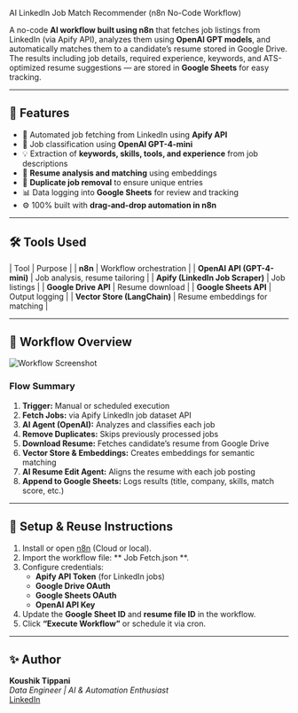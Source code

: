  AI LinkedIn Job Match Recommender (n8n No-Code Workflow)

A no-code **AI workflow built using n8n** that fetches job listings from LinkedIn (via Apify API), analyzes them using **OpenAI GPT models**, and automatically matches them to a candidate’s resume stored in Google Drive.  
The results including job details, required experience, keywords, and ATS-optimized resume suggestions — are stored in **Google Sheets** for easy tracking.

---

## 🚀 Features
- 🔄 Automated job fetching from LinkedIn using **Apify API**
- 🧠 Job classification using **OpenAI GPT-4-mini**
- 💡 Extraction of **keywords, skills, tools, and experience** from job descriptions
- 🧾 **Resume analysis and matching** using embeddings
- 🧹 **Duplicate job removal** to ensure unique entries
- 📊 Data logging into **Google Sheets** for review and tracking
- ⚙️ 100% built with **drag-and-drop automation in n8n**

---

## 🛠️ Tools Used
| Tool | Purpose |
| **n8n** | Workflow orchestration |
| **OpenAI API (GPT-4-mini)** | Job analysis, resume tailoring |
| **Apify (LinkedIn Job Scraper)** | Job listings |
| **Google Drive API** | Resume download |
| **Google Sheets API** | Output logging |
| **Vector Store (LangChain)** | Resume embeddings for matching |

---

## 🧩 Workflow Overview
![Workflow Screenshot](workflow_screenshot.png)

### Flow Summary
1. **Trigger:** Manual or scheduled execution  
2. **Fetch Jobs:** via Apify LinkedIn job dataset API  
3. **AI Agent (OpenAI):** Analyzes and classifies each job  
4. **Remove Duplicates:** Skips previously processed jobs  
5. **Download Resume:** Fetches candidate’s resume from Google Drive  
6. **Vector Store & Embeddings:** Creates embeddings for semantic matching  
7. **AI Resume Edit Agent:** Aligns the resume with each job posting  
8. **Append to Google Sheets:** Logs results (title, company, skills, match score, etc.)

---

## 🧾 Setup & Reuse Instructions
1. Install or open [n8n](https://n8n.io/) (Cloud or local).  
2. Import the workflow file: ** Job Fetch.json **.  
3. Configure credentials:
   - **Apify API Token** (for LinkedIn jobs)
   - **Google Drive OAuth**
   - **Google Sheets OAuth**
   - **OpenAI API Key**
4. Update the **Google Sheet ID** and **resume file ID** in the workflow.
5. Click **“Execute Workflow”** or schedule it via cron.

---

## ✨ Author
**Koushik Tippani**  
_Data Engineer | AI & Automation Enthusiast_  
[LinkedIn](https://www.linkedin.com/in/koushik-tippani-b4290820b/)
